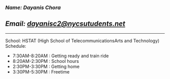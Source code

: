 ### _**Name: Dayanis Chora**_
## _**Email: dayanisc2@nycsutudents.net**_
---
School: HSTAT (High School of TelecommunicationsArts and Technology)
Schedule:
* 7:30AM-8:20AM : Getting ready and train ride
* 8:20AM-2:30PM : School hours
* 2:30PM-3:30PM : Getting home
* 3:30PM-5:30PM : Freetime
